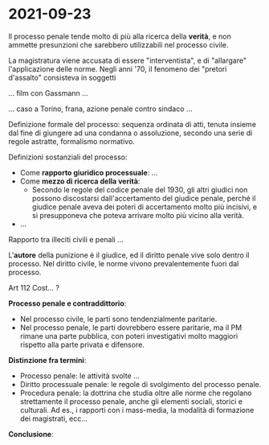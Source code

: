 # 2021-09-23

Il processo penale tende molto di più alla ricerca della **verità**, e non ammette presunzioni che sarebbero utilizzabili nel processo civile.

La magistratura viene accusata di essere "interventista", e di "allargare" l'applicazione delle norme. Negli anni '70, il fenomeno dei "pretori d'assalto" consisteva in soggetti

... film con Gassmann ...

... caso a Torino, frana, azione penale contro sindaco ...

Definizione formale del processo: sequenza ordinata di atti, tenuta insieme dal fine di giungere ad una condanna o assoluzione, secondo una serie di regole astratte, formalismo normativo.

Definizioni sostanziali del processo:

- Come **rapporto giuridico processuale**: ...
- Come **mezzo di ricerca della verità**:
  - Secondo le regole del codice penale del 1930, gli altri giudici non possono discostarsi dall'accertamento del giudice penale, perché il giudice penale aveva dei poteri di accertamento molto più incisivi, e si presupponeva che poteva arrivare molto più vicino alla verità.
- ...

Rapporto tra illeciti civili e penali ...

L'**autore** della punizione è il giudice, ed il diritto penale vive solo dentro il processo. Nel diritto civile, le norme vivono prevalentemente fuori dal processo.

Art 112 Cost... ?

**Processo penale e contraddittorio**:

- Nel processo civile, le parti sono tendenzialmente paritarie.
- Nel processo penale, le parti dovrebbero essere paritarie, ma il PM rimane una parte pubblica, con poteri investigativi molto maggiori rispetto alla parte privata e difensore.

**Distinzione fra termini**:

- Processo penale: le attività svolte ...
- Diritto processuale penale: le regole di svolgimento del processo penale.
- Procedura penale: la dottrina che studia oltre alle norme che regolano strettamente il processo penale, anche gli elementi sociali, storici e culturali. Ad es., i rapporti con i mass-media, la modalità di formazione dei magistrati, ecc...

**Conclusione**:
